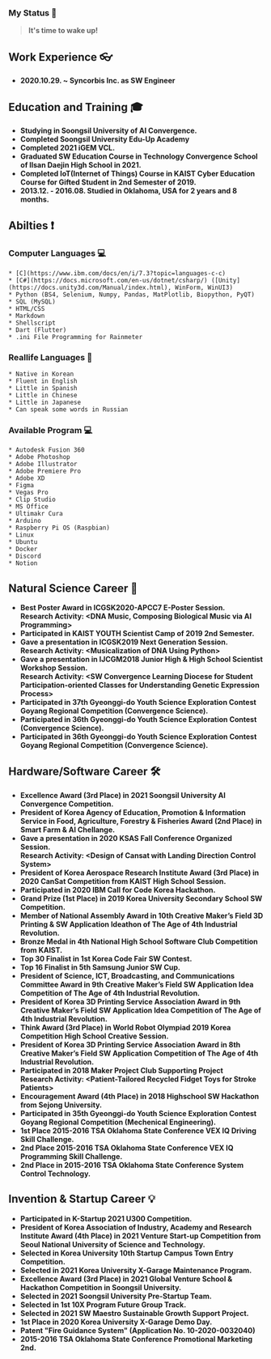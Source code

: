 ### My Status 📢
 > **It's time to wake up!**

## Work Experience 👓
  * **2020.10.29. ~ Syncorbis Inc. as SW Engineer**

## Education and Training 🎓
  * **Studying in Soongsil University of AI Convergence.**
  * **Completed Soongsil University Edu-Up Academy**
  * **Completed 2021 iGEM VCL.**
  * **Graduated SW Education Course in Technology Convergence School of Ilsan Daejin High School in 2021.**
  * **Completed IoT(Internet of Things) Course in KAIST Cyber Education Course for Gifted Student in 2nd Semester of 2019.**
  * **2013.12. - 2016.08. Studied in Oklahoma, USA for 2 years and 8 months.**

## Abilties ❗
   ### Computer Languages 💻
    * [C](https://www.ibm.com/docs/en/i/7.3?topic=languages-c-c)
    * [C#](https://docs.microsoft.com/en-us/dotnet/csharp/) ([Unity](https://docs.unity3d.com/Manual/index.html), WinForm, WinUI3)
    * Python (BS4, Selenium, Numpy, Pandas, MatPlotlib, Biopython, PyQT)
    * SQL (MySQL)
    * HTML/CSS
    * Markdown
    * Shellscript
    * Dart (Flutter)
    * .ini File Programming for Rainmeter
    
  ### Reallife Languages 💬
    * Native in Korean
    * Fluent in English
    * Little in Spanish
    * Little in Chinese
    * Little in Japanese
    * Can speak some words in Russian

  ### Available Program 💻
    * Autodesk Fusion 360
    * Adobe Photoshop
    * Adobe Illustrator
    * Adobe Premiere Pro
    * Adobe XD
    * Figma
    * Vegas Pro
    * Clip Studio
    * MS Office
    * Ultimakr Cura
    * Arduino
    * Raspberry Pi OS (Raspbian)
    * Linux
    * Ubuntu
    * Docker
    * Discord
    * Notion

## Natural Science Career 🔬
  * **Best Poster Award in ICGSK2020-APCC7 E-Poster Session.\
    Research Activity: <DNA Music, Composing Biological Music via AI Programming>**
  * **Participated in KAIST YOUTH Scientist Camp of 2019 2nd Semester.**
  * **Gave a presentation in ICGSK2019 Next Generation Session.\
    Research Activity: \<Musicalization of DNA Using Python\>**
  * **Gave a presentation in IJCGM2018 Junior High & High School Scientist Workshop Session.\
    Research Activity: \<SW Convergence Learning Diocese for Student Participation-oriented Classes for Understanding Genetic Expression Process\>**
  * **Participated in 37th Gyeonggi-do Youth Science Exploration Contest Goyang Regional Competition (Convergence Science).**
  * **Participated in 36th Gyeonggi-do Youth Science Exploration Contest (Convergence Science).**
  * **Participated in 36th Gyeonggi-do Youth Science Exploration Contest Goyang Regional Competition (Convergence Science).**

## Hardware/Software Career 🛠️
  * **Excellence Award (3rd Place) in 2021 Soongsil University AI Convergence Competition.**
  * **President of Korea Agency of Education, Promotion & Information Service in Food, Agriculture, Forestry & Fisheries Award (2nd Place) in Smart Farm & AI Chellange.**
  * **Gave a presentation in 2020 KSAS Fall Conference Organized Session.\
    Research Activity: \<Design of Cansat with Landing Direction Control System\>**
  * **President of Korea Aerospace Research Institute Award (3rd Place) in 2020 CanSat Competition from KAIST High School Session.**
  * **Participated in 2020 IBM Call for Code Korea Hackathon.**
  * **Grand Prize (1st Place) in 2019 Korea University Secondary School SW Competition.**
  * **Member of National Assembly Award in 10th Creative Maker’s Field 3D Printing & SW Application Ideathon of The Age of 4th Industrial Revolution.**
  * **Bronze Medal in 4th National High School Software Club Competition from KAIST.**
  * **Top 30 Finalist in 1st Korea Code Fair SW Contest.**
  * **Top 16 Finalist in 5th Samsung Junior SW Cup.**
  * **President of Science, ICT, Broadcasting, and Communications Committee Award in 9th Creative Maker’s Field SW Application Idea Competition of The Age of 4th Industrial Revolution.**
  * **President of Korea 3D Printing Service Association Award in 9th Creative Maker’s Field SW Application Idea Competition of The Age of 4th Industrial Revolution.**
  * **Think Award (3rd Place) in World Robot Olympiad 2019 Korea Competition High School Creative Session.**
  * **President of Korea 3D Printing Service Association Award in 8th Creative Maker’s Field SW Application Competition of The Age of 4th Industrial Revolution.**
  * **Participated in 2018 Maker Project Club Supporting Project\
    Research Activity: \<Patient-Tailored Recycled Fidget Toys for Stroke Patients\>**
  * **Encouragement Award (4th Place) in 2018 Highschool SW Hackathon from Sejong University.**
  * **Participated in 35th Gyeonggi-do Youth Science Exploration Contest Goyang Regional Competition (Mechenical Engineering).**
  * **1st Place 2015-2016 TSA Oklahoma State Conference VEX IQ Driving Skill Challenge.**
  * **2nd Place 2015-2016 TSA Oklahoma State Conference VEX IQ Programming Skill Challenge.**
  * **2nd Place in 2015-2016 TSA Oklahoma State Conference System Control Technology.**
  
## Invention & Startup Career 💡
  * **Participated in K-Startup 2021 U300 Competition.**
  * **President of Korea Association of Industry, Academy and Research Institute Award (4th Place) in 2021 Venture Start-up Competition from Seoul National University of Science and Technology.**
  * **Selected in Korea University 10th Startup Campus Town Entry Competition.**
  * **Selected in 2021 Korea University X-Garage Maintenance Program.**
  * **Excellence Award (3rd Place) in 2021 Global Venture School & Hackathon Competition in Soongsil University.**
  * **Selected in 2021 Soongsil University Pre-Startup Team.**
  * **Selected in 1st 10X Program Future Group Track.**
  * **Selected in 2021 SW Maestro Sustainable Growth Support Project.**
  * **1st Place in 2020 Korea University X-Garage Demo Day.**
  * **Patent "Fire Guidance System" (Application No. 10-2020-0032040)**
  * **2015-2016 TSA Oklahoma State Conference Promotional Marketing 2nd.**


<!--
**hse09021/hse09021** is a ✨ _special_ ✨ repository because its `README.md` (this file) appears on your GitHub profile.

Here are some ideas to get you started:

- 🔭 I’m currently working on ...
- 🌱 I’m currently learning ...
- 👯 I’m looking to collaborate on ...
- 🤔 I’m looking for help with ...
- 💬 Ask me about ...
- 📫 How to reach me: ...
- 😄 Pronouns: ...
- ⚡ Fun fact: ...
-->
